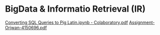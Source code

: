 # BigData & Informatio Retrieval (IR)
[Converting SQL Queries to Pig Latin.ipynb - Colaboratory.pdf](https://github.com/user-attachments/files/20198198/Converting.SQL.Queries.to.Pig.Latin.ipynb.-.Colaboratory.pdf)
[Assignment-Orjwan-4150696.pdf](https://github.com/user-attachments/files/20198208/Assignment-Orjwan-4150696.pdf)
